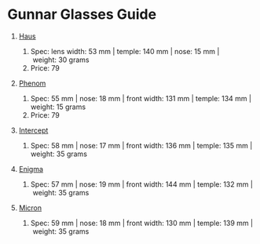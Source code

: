 # Gunnar Glasses Guide

1. [Haus](https://gunnar.com/product/haus/)

   1. Spec: lens width: 53 mm | temple: 140 mm | nose: 15 mm | weight: 30 grams
   2. Price: 79

2. [Phenom](https://gunnar.com/product/phenom/)

   1. Spec: 55 mm | nose: 18 mm | front width: 131 mm | temple: 134 mm | weight: 15 grams
   2. Price: 79

3. [Intercept](https://gunnar.com/product/intercept/)

   1. Spec: 58 mm | nose: 17 mm | front width: 136 mm | temple: 135 mm | weight: 35 grams

4. [Enigma](https://gunnar.com/product/enigma/)

   1. Spec: 57 mm | nose: 19 mm | front width: 144 mm | temple: 132 mm | weight: 35 grams

5. [Micron](https://gunnar.com/product/micron/)

   1. Spec: 59 mm | nose: 18 mm | front width: 130 mm | temple: 139 mm | weight: 35 grams

   ​